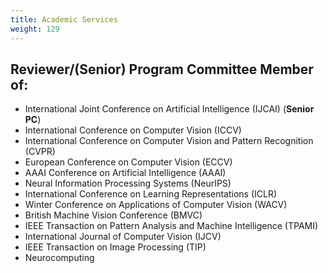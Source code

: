 ```yaml
---
title: Academic Services
weight: 129
---
```


## Reviewer/(Senior) Program Committee Member of:

- International Joint Conference on Artificial Intelligence (IJCAI) (**Senior PC**)  
- International Conference on Computer Vision (ICCV)  
- International Conference on Computer Vision and Pattern Recognition (CVPR)  
- European Conference on Computer Vision (ECCV) 
- AAAI Conference on Artificial Intelligence (AAAI) 
- Neural Information Processing Systems (NeurIPS)
- International Conference on Learning Representations (ICLR)
- Winter Conference on Applications of Computer Vision (WACV)
- British Machine Vision Conference (BMVC) 
- IEEE Transaction on Pattern Analysis and Machine Intelligence (TPAMI)
- International Journal of Computer Vision (IJCV) 
- IEEE Transaction on Image Processing (TIP) 
- Neurocomputing 